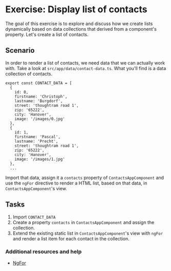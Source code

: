 # Exercise: Display list of contacts

The goal of this exercise is to explore and discuss how we create lists dynamically based on data collections that derived from a component's property. Let's create a list of contacts.

## Scenario

In order to render a list of contacts, we need data that we can actually work with. Take a look at `src/app/data/contact-data.ts`. What you'll find is a data collection of contacts.

```
export const CONTACT_DATA = [
  {
    id: 0,
    firstname: 'Christoph',
    lastname: 'Burgdorf',
    street: 'thoughtram road 1',
    zip: '65222',
    city: 'Hanover',
    image: '/images/0.jpg'
  },
  {
    id: 1,
    firstname: 'Pascal',
    lastname: 'Precht',
    street: 'thoughtram road 1',
    zip: '65222',
    city: 'Hanover',
    image: '/images/1.jpg'
  },
  ...
```

Import that data, assign it a `contacts` property of `ContactsAppComponent` and use the `ngFor` directive to render a HTML list, based on that data, in `ContactsAppComponent`'s view.

## Tasks

1. Import `CONTACT_DATA`
2. Create a property `contacts` in `ContactsAppComponent` and assign the collection.
3. Extend the existing static list in `ContactsAppComponent`'s view with `ngFor` and render a list item for each contact in the collection.

### Additional resources and help

- [NgFor](https://angular.io/docs/ts/latest/guide/template-syntax.html#!#ngFor)
